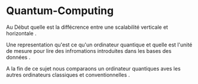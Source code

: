 # Quantum-Computing

Au Début quelle est la diffécrence entre une scalabilité verticale et horizontale .

Une representation qu'est ce qu'un ordinateur quantique et quelle est l'unité de mesure pour lire des infromations introduites dans les bases des données .

A la fin de ce sujet nous comparaons un ordinateur quantiques aves les autres ordinateurs classiques et conventionnelles . 
